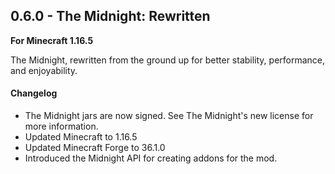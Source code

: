## 0.6.0 - The Midnight: Rewritten

**For Minecraft 1.16.5**

The Midnight, rewritten from the ground up for better stability, performance, and enjoyability.

#### Changelog

- The Midnight jars are now signed. See The Midnight's new license for more information.
- Updated Minecraft to 1.16.5
- Updated Minecraft Forge to 36.1.0
- Introduced the Midnight API for creating addons for the mod.
